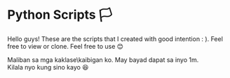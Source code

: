 # Python Scripts :white_flag:

Hello guys! These are the scripts that I created with good intention : ). Feel free to view or clone. Feel free to use :blush:

Maliban sa mga kaklase\kaibigan ko. May bayad dapat sa inyo 1m.
<br>
Kilala nyo kung sino kayo :laughing:



